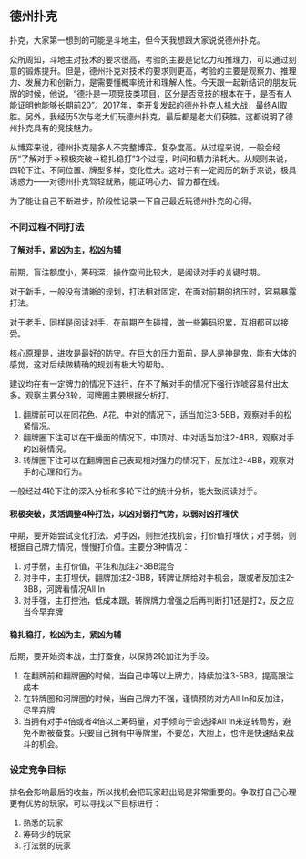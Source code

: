 ## 德州扑克

扑克，大家第一想到的可能是斗地主，但今天我想跟大家说说德州扑克。

众所周知，斗地主对技术的要求很高，考验的主要是记忆力和推理力，可以通过刻意的锻炼提升。但是，德州扑克对技术的要求则更高，考验的主要是观察力、推理力、发展力和创新力，是需要懂概率统计和理解人性。今天跟一起新结识的朋友玩牌的时候，他说，“德扑是一项竞技类项目，区分是否竞技的根本在于，是否有人能证明他能够长期前20”。2017年，李开复发起的德州扑克人机大战，最终AI取胜。另外，我经历5次与老大们玩德州扑克，最后都是老大们获胜。这都说明了德州扑克具有的竞技魅力。

从博弈来说，德州扑克是多人不完整博弈，复杂度高。从过程来说，一般会经历“了解对手->积极突破->稳扎稳打”3个过程，时间和精力消耗大。从规则来说，四轮下注、不同位置、牌型多样，变化性大。这对于有一定阅历的新手来说，极具诱惑力——对德州扑克驾轻就熟，能证明心力、智力都在线。

为了能让自己不断进步，阶段性记录一下自己最近玩德州扑克的心得。

### 不同过程不同打法

#### 了解对手，紧凶为主，松凶为辅

前期，盲注额度小，筹码深，操作空间比较大，是阅读对手的关键时期。

对于新手，一般没有清晰的规划，打法相对固定，在面对前期的挤压时，容易暴露打法。

对于老手，同样是阅读对手，在前期产生碰撞，做一些筹码积累，互相都可以接受。

核心原理是，进攻是最好的防守。在巨大的压力面前，是人是神是鬼，能有大体的感觉，这对后续做精确的规划有极大的帮助。

建议均在有一定牌力的情况下进行，在不了解对手的情况下强行诈唬容易付出太多。观察主要分3轮，河牌圈主要根据分析打。
1. 翻牌前可以在同花色、A花、中对的情况下，适当加注3-5BB，观察对手的松紧情况。
2. 翻牌圈下注可以在干燥面的情况下，中顶对、中对适当加注2-4BB，观察对手的凶弱情况。
3. 转牌圈下注可以在翻牌圈自己表现相对强力的情况下，反加注2-4BB，观察对手的心理和行为。

一般经过4轮下注的深入分析和多轮下注的统计分析，能大致阅读对手。

#### 积极突破，灵活调整4种打法，以凶对弱打气势，以弱对凶打埋伏

中期，要开始尝试变化打法。对手凶，则控池找机会，打价值打埋伏；对手弱，则根据自己牌力情况，慢慢打价值。主要分3种情况：
1. 对手弱，主打价值，平注和加注2-3BB混合
2. 对手中，主打埋伏，翻牌加注2-3BB，转牌让牌给对手机会，跟或者反加注2-3BB，河牌看情况All In
3. 对手强，主打控池，低成本跟，转牌牌力增强之后再判断打1还是打2，反之应当今早弃牌

#### 稳扎稳打，松凶为主，紧凶为辅

后期，要开始资本战，主打蚕食，以保持2轮加注为手段。
1. 在翻牌前和翻牌圈的时候，当自己中等以上牌力，持续加注3-5BB，提高跟注成本
2. 在转牌圈和河牌圈的时候，当自己牌力不强，谨慎预防对方All In和反加注，尽早弃牌
3. 当拥有对手4倍或者4倍以上筹码量，对手倾向于会选择All In来逆转局势，避免不断被蚕食。只要自己拥有中等牌里，不要怂，大胆上，也许是快速结束战斗的机会。

### 设定竞争目标

排名会影响最后的收益，所以找机会把玩家赶出局是非常重要的。争取打自己心理更有优势的玩家，可以寻找以下目标进行：
1. 熟悉的玩家
2. 筹码少的玩家
3. 打法弱的玩家